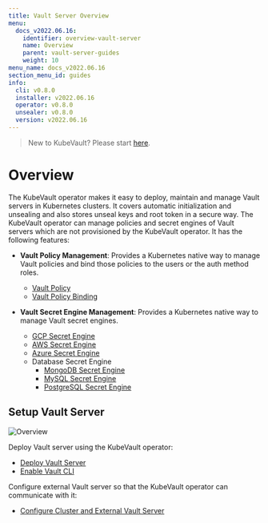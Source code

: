 ```yaml
---
title: Vault Server Overview
menu:
  docs_v2022.06.16:
    identifier: overview-vault-server
    name: Overview
    parent: vault-server-guides
    weight: 10
menu_name: docs_v2022.06.16
section_menu_id: guides
info:
  cli: v0.8.0
  installer: v2022.06.16
  operator: v0.8.0
  unsealer: v0.8.0
  version: v2022.06.16
---
```


> New to KubeVault? Please start [here](/docs/v2022.06.16/concepts/README).

# Overview

The KubeVault operator makes it easy to deploy, maintain and manage Vault servers in Kubernetes clusters. It covers automatic initialization and unsealing and also stores unseal keys and root token in a secure way. The KubeVault operator can manage policies and secret engines of Vault servers which are not provisioned by the KubeVault operator. It has the following features:

- **Vault Policy Management**: Provides a Kubernetes native way to manage Vault policies and bind those policies to the users or the auth method roles.

  - [Vault Policy](/docs/v2022.06.16/guides/policy-management/overview#vaultpolicy)
  - [Vault Policy Binding](/docs/v2022.06.16/guides/policy-management/overview#vaultpolicybinding)

- **Vault Secret Engine Management**: Provides a Kubernetes native way to manage Vault secret engines.

  - [GCP Secret Engine](/docs/v2022.06.16/guides/secret-engines/gcp/overview)
  - [AWS Secret Engine](/docs/v2022.06.16/guides/secret-engines/aws/overview)
  - [Azure Secret Engine](/docs/v2022.06.16/guides/secret-engines/azure/overview)
  - Database Secret Engine
    - [MongoDB Secret Engine](/docs/v2022.06.16/guides/secret-engines/mongodb/overview)
    - [MySQL Secret Engine](/docs/v2022.06.16/guides/secret-engines/mysql/overview)
    - [PostgreSQL Secret Engine](/docs/v2022.06.16/guides/secret-engines/postgres/overview)

## Setup Vault Server

![Overview](/docs/v2022.06.16/images/guides/vault-server/overview_vault_server_guide.svg)

Deploy Vault server using the KubeVault operator:

- [Deploy Vault Server](/docs/v2022.06.16/guides/vault-server/vault-server)
- [Enable Vault CLI](/docs/v2022.06.16/guides/vault-server/vault-server#enable-vault-cli)

 Configure external Vault server so that the  KubeVault operator can communicate with it:

- [Configure Cluster and External Vault Server](/docs/v2022.06.16/guides/vault-server/external-vault-sever)

